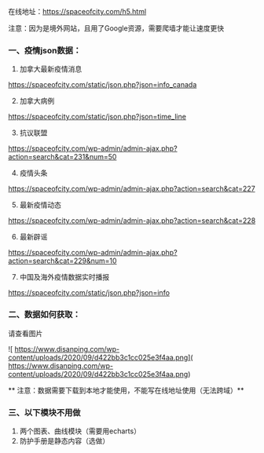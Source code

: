 在线地址：https://spaceofcity.com/h5.html

注意：因为是境外网站，且用了Google资源，需要爬墙才能让速度更快

### 一、疫情json数据：

1. 加拿大最新疫情消息

https://spaceofcity.com/static/json.php?json=info_canada

2. 加拿大病例

https://spaceofcity.com/static/json.php?json=time_line

3. 抗议联盟

https://spaceofcity.com/wp-admin/admin-ajax.php?action=search&cat=231&num=50

4. 疫情头条

https://spaceofcity.com/wp-admin/admin-ajax.php?action=search&cat=227

5. 最新疫情动态

https://spaceofcity.com/wp-admin/admin-ajax.php?action=search&cat=228

6. 最新辟谣

https://spaceofcity.com/wp-admin/admin-ajax.php?action=search&cat=229&num=10

7. 中国及海外疫情数据实时播报

https://spaceofcity.com/static/json.php?json=info

### 二、数据如何获取：
请查看图片

![
https://www.disanping.com/wp-content/uploads/2020/09/d422bb3c1cc025e3f4aa.png](
https://www.disanping.com/wp-content/uploads/2020/09/d422bb3c1cc025e3f4aa.png)

** 注意：数据需要下载到本地才能使用，不能写在线地址使用（无法跨域）**

### 三、以下模块不用做

1. 两个图表、曲线模块（需要用echarts）
2. 防护手册是静态内容（选做）



